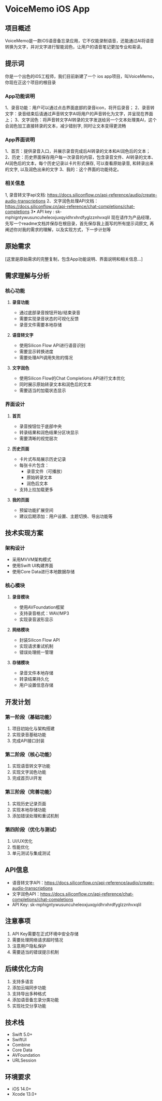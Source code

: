 # VoiceMemo iOS App

## 项目概述
VoiceMemo是一款iOS语音备忘录应用，它不仅能录制语音，还能通过AI将语音转换为文字，并对文字进行智能润色，让用户的语音笔记更加专业和易读。

## 提示词
你是一个出色的i0S工程师，我们目前新建了一个 ios app项目，叫VoiceMemo，你现在正这个项目的根目录

### App功能说明
1、录音功能：用户可以通过点击界面底部的录音icon，将开后录音；
2、录音转文字：录音结束后请通过声音转文字AI将用户的声音转化为文字，并呈现在界面上；
3、文字润色：将声音转文字AI转录的文字发送给另一个文本处理类AI，这个会润色加工直接转录的文本，减少错别字, 同时让文本变得更流畅

### App界面说明
1、首页：提供录音入口，并展示录音完成后AI转录的文本和AI润色后的文本；
2、历史：历史界面保存用户每一次录音的内容，包含录音文件、AI转录的文本、AI润色后的文本，每个历史记录以卡片形式保存, 可以查看原始录音, 和转录出来的文字, 以及润色出来的文字
3、我的：这个界面的功能待定。

### 相关信息
1, 录音转文字api文档: https://docs.siliconflow.cn/api-reference/audio/create-audio-transcriptions
2、文字润色处理API文档：https://docs.siliconflow.cn/api-reference/chat-completions/chat-completions
3• API key : sk-mphigntywusuncuheleoxjuxqyidhrxhrdfyglzznhvxqlil
现在请作为产品经理，先写一个readme文档并保存在根目录，首先保存我上面写的所有提示词原文, 再阐述你对我的需求的理解，以及实现方式，下一步计划等

## 原始需求
[这里是原始需求的完整复制，包含App功能说明、界面说明和相关信息...]

## 需求理解与分析

### 核心功能
1. **录音功能**
   - 通过底部录音按钮开始/结束录音
   - 需要实现录音状态的可视化反馈
   - 录音文件需要本地存储

2. **语音转文字**
   - 使用Silicon Flow API进行语音识别
   - 需要显示转换进度
   - 需要处理API调用失败的情况

3. **文字润色**
   - 使用Silicon Flow的Chat Completions API进行文本优化
   - 同时展示原始转录文本和润色后的文本
   - 需要适当的加载状态显示

### 界面设计
1. **首页**
   - 录音按钮位于底部中央
   - 转录结果和润色结果分区块显示
   - 需要清晰的视觉层次

2. **历史页面**
   - 卡片式布局展示历史记录
   - 每张卡片包含：
     * 录音文件（可播放）
     * 原始转录文本
     * 润色后文本
   - 支持上拉加载更多

3. **我的页面**
   - 预留功能扩展空间
   - 建议后期添加：用户设置、主题切换、导出功能等

## 技术实现方案

### 架构设计
- 采用MVVM架构模式
- 使用Swift UI构建界面
- 使用Core Data进行本地数据存储

### 核心模块
1. **录音模块**
   - 使用AVFoundation框架
   - 支持录音格式：WAV/MP3
   - 实现录音波形显示

2. **网络模块**
   - 封装Silicon Flow API
   - 实现请求重试机制
   - 错误处理统一管理

3. **存储模块**
   - 录音文件本地存储
   - 转录结果持久化
   - 用户设置信息存储

## 开发计划

### 第一阶段（基础功能）
1. 项目初始化与架构搭建
2. 实现录音基础功能
3. 完成API接口封装

### 第二阶段（核心功能）
1. 实现语音转文字功能
2. 实现文字润色功能
3. 完成首页UI开发

### 第三阶段（完善功能）
1. 实现历史记录页面
2. 实现本地存储功能
3. 添加错误处理和重试机制

### 第四阶段（优化与测试）
1. UI/UX优化
2. 性能优化
3. 单元测试与集成测试

## API信息
- 语音转文字API：https://docs.siliconflow.cn/api-reference/audio/create-audio-transcriptions
- 文字润色API：https://docs.siliconflow.cn/api-reference/chat-completions/chat-completions
- API Key: sk-mphigntywusuncuheleoxjuxqyidhrxhrdfyglzznhvxqlil

## 注意事项
1. API Key需要在正式环境中安全存储
2. 需要处理网络请求超时情况
3. 注意用户隐私保护
4. 需要适当的错误提示机制

## 后续优化方向
1. 支持多语言
2. 添加云端同步功能
3. 支持导出多种格式
4. 添加语音备忘录分类功能
5. 实现社交分享功能

## 技术栈
- Swift 5.0+
- SwiftUI
- Combine
- Core Data
- AVFoundation
- URLSession

## 环境要求
- iOS 14.0+
- Xcode 13.0+ 